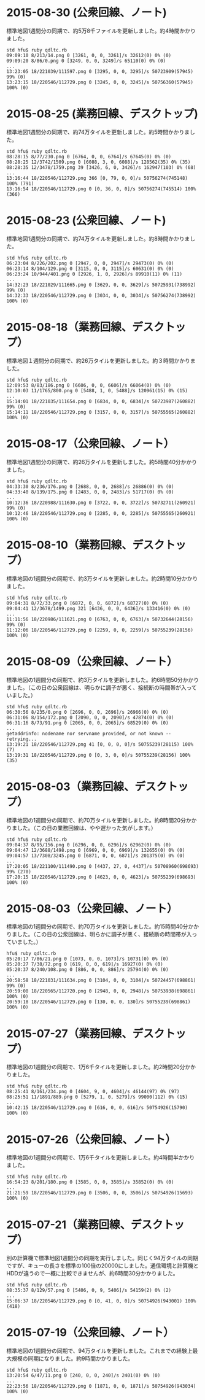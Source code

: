 # 2015-08-30 (公衆回線、ノート)
標準地図1週間分の同期で、約5万8千ファイルを更新しました。約4時間かかりました。

```
std hfu$ ruby qdltc.rb 
09:09:10 8/213/14.png 0 [3261, 0, 0, 3261]/s 32612(0) 0% (0)    
09:09:20 8/86/0.png 0 [3249, 0, 0, 3249]/s 65110(0) 0% (0)    
...
13:23:05 18/221039/111597.png 0 [3295, 0, 0, 3295]/s 50723909(57945) 99% (0)    
13:23:15 18/220546/112729.png 0 [3245, 0, 0, 3245]/s 50756360(57945) 100% (0)  
```

# 2015-08-25 (業務回線、デスクトップ)
標準地図1週間分の同期で、約74万タイルを更新しました。約5時間かかりました。

```
std hfu$ ruby qdltc.rb 
08:28:15 8/77/230.png 0 [6764, 0, 0, 6764]/s 67645(0) 0% (0)    
08:28:25 12/3742/1509.png 0 [6088, 3, 0, 6088]/s 128562(35) 0% (35)    
08:28:35 12/3478/1759.png 39 [3426, 6, 0, 3426]/s 162947(103) 0% (68)    
...
13:16:44 18/220546/112729.png 366 [0, 79, 0, 0]/s 50756274(745148) 100% (791)    
13:16:54 18/220546/112729.png 0 [0, 36, 0, 0]/s 50756274(745514) 100% (366)
```

# 2015-08-23 (公衆回線、ノート)
標準地図1週間分の同期で、約74万タイルを更新しました。約8時間かかりました。

```
std hfu$ ruby qdltc.rb 
06:23:04 8/226/202.png 0 [2947, 0, 0, 2947]/s 29473(0) 0% (0)    
06:23:14 8/104/129.png 0 [3115, 0, 0, 3115]/s 60631(0) 0% (0)    
06:23:24 10/944/401.png 0 [2926, 1, 0, 2926]/s 89910(11) 0% (11)   
...
14:32:23 18/221029/111665.png 0 [3629, 0, 0, 3629]/s 50725931(738992) 99% (0)    
14:32:33 18/220546/112729.png 0 [3034, 0, 0, 3034]/s 50756274(738992) 100% (0)    
```

# 2015-08-18（業務回線、デスクトップ）
標準地図１週間分の同期で、約26万タイルを更新しました。約３時間かかりました。

```
std hfu$ ruby qdltc.rb 
12:09:53 8/83/186.png 0 [6606, 0, 0, 6606]/s 66064(0) 0% (0)    
12:10:03 11/1765/800.png 0 [5488, 1, 0, 5488]/s 120961(15) 0% (15)    
...
15:14:01 18/221035/111654.png 0 [6834, 0, 0, 6834]/s 50723987(260882) 99% (0)    
15:14:11 18/220546/112729.png 0 [3157, 0, 0, 3157]/s 50755565(260882) 100% (0) 
```

# 2015-08-17（公衆回線、ノート）
標準地図1週間分の同期で、約26万タイルを更新しました。約5時間40分かかりました。

```
std hfu$ ruby qdltc.rb 
04:33:30 8/236/176.png 0 [2688, 0, 0, 2688]/s 26886(0) 0% (0)    
04:33:40 8/139/175.png 0 [2483, 0, 0, 2483]/s 51717(0) 0% (0)    
...
10:12:36 18/220988/111630.png 0 [3722, 0, 0, 3722]/s 50732711(260921) 99% (0)    
10:12:46 18/220546/112729.png 0 [2285, 0, 0, 2285]/s 50755565(260921) 100% (0)
```

# 2015-08-10（業務回線、デスクトップ）
標準地図の1週間分の同期で、約3万タイルを更新しました。約2時間10分かかりました。

```
std hfu$ ruby qdltc.rb 
09:04:31 8/72/33.png 0 [6872, 0, 0, 6872]/s 68727(0) 0% (0)    
09:04:41 12/3678/1499.png 321 [6436, 0, 0, 6436]/s 133416(0) 0% (0)   
...
11:11:56 18/220986/111621.png 0 [6763, 0, 0, 6763]/s 50732644(28156) 99% (0)    
11:12:06 18/220546/112729.png 0 [2259, 0, 0, 2259]/s 50755239(28156) 100% (0)
```

# 2015-08-09（公衆回線、ノート）
標準地図の1週間分の同期で、約3万タイルを更新しました。約6時間50分かかりました。（この日の公衆回線は、明らかに調子が悪く、接続断の時間帯が入っていました。）

```
std hfu$ ruby qdltc.rb 
06:30:56 8/235/0.png 0 [2696, 0, 0, 2696]/s 26966(0) 0% (0)    
06:31:06 8/154/172.png 0 [2090, 0, 0, 2090]/s 47874(0) 0% (0)    
06:31:16 8/73/91.png 0 [2065, 0, 0, 2065]/s 68529(0) 0% (0)  
...
getaddrinfo: nodename nor servname provided, or not known -- retrying...
13:19:21 18/220546/112729.png 41 [0, 0, 0, 0]/s 50755239(28115) 100% (7)    
13:19:31 18/220546/112729.png 0 [0, 3, 0, 0]/s 50755239(28156) 100% (35)  
```

# 2015-08-03（業務回線、デスクトップ）
標準地図の1週間分の同期で、約70万タイルを更新しました。約8時間20分かかりました。（この日の業務回線は、やや遅かった気がします。）

```
std hfu$ ruby qdltc.rb 
09:04:37 8/95/156.png 0 [6296, 0, 0, 6296]/s 62962(0) 0% (0)    
09:04:47 12/3688/1498.png 0 [6969, 0, 0, 6969]/s 132655(0) 0% (0)    
09:04:57 13/7308/3245.png 0 [6871, 0, 0, 6871]/s 201375(0) 0% (0)    
...
17:20:05 18/221100/111490.png 0 [4437, 27, 0, 4437]/s 50708960(698693) 99% (270)    
17:20:15 18/220546/112729.png 0 [4623, 0, 0, 4623]/s 50755239(698693) 100% (0)  
```

# 2015-08-03（公衆回線、ノート）
標準地図の1週間分の同期で、約70万タイルを更新しました。約15時間40分かかりました。（この日の公衆回線は、明らかに調子が悪く、接続断の時間帯が入っていました。）

```
hfu$ ruby qdltc.rb 
05:20:17 7/86/21.png 0 [1073, 0, 0, 1073]/s 10731(0) 0% (0)    
05:20:27 7/38/72.png 0 [619, 0, 0, 619]/s 16927(0) 0% (0)    
05:20:37 8/240/108.png 0 [886, 0, 0, 886]/s 25794(0) 0% (0)    
...
20:58:58 18/221031/111634.png 0 [3104, 0, 0, 3104]/s 50724457(698861) 99% (0)    
20:59:08 18/220565/112720.png 0 [2948, 0, 0, 2948]/s 50753938(698861) 100% (0)    
20:59:18 18/220546/112729.png 0 [130, 0, 0, 130]/s 50755239(698861) 100% (0)    
```

# 2015-07-27（業務回線、デスクトップ）
標準地図の1週間分の同期で、1万6千タイルを更新しました。約2時間20分かかりました。

```
std hfu$ ruby qdltc.rb 
08:25:41 8/161/234.png 0 [4604, 9, 0, 4604]/s 46144(97) 0% (97)    
08:25:51 11/1891/889.png 0 [5279, 1, 0, 5279]/s 99000(112) 0% (15)    
...
10:42:15 18/220546/112729.png 0 [616, 0, 0, 616]/s 50754926(15790) 100% (0) 
```

# 2015-07-26（公衆回線、ノート）
標準地図の1週間分の同期で、1万6千タイルを更新しました。約4時間半かかりました。

```
std hfu$ ruby qdltc.rb 
16:54:23 8/201/180.png 0 [3585, 0, 0, 3585]/s 35852(0) 0% (0)   
...
21:21:59 18/220546/112729.png 0 [3506, 0, 0, 3506]/s 50754926(15693) 100% (0)
```

# 2015-07-21（業務回線、デスクトップ）
別の計算機で標準地図1週間分の同期を実行しました。同じく94万タイルの同期ですが、キューの長さを標準の100倍の20000にしました。通信環境と計算機とHDDが違うので一概に比較できませんが、約6時間30分かかりました。

```
std hfu$ ruby qdltc.rb 
08:35:37 8/129/57.png 0 [5406, 0, 9, 5406]/s 54159(2) 0% (2) 
...
15:06:37 18/220546/112729.png 0 [0, 41, 0, 0]/s 50754926(943001) 100% (418) 
```

# 2015-07-19（公衆回線、ノート）
標準地図の1週間分の同期で、94万タイルを更新しました。これまでの経験上最大規模の同期になりました。約9時間かかりました。

```
std hfu$ ruby qdltc.rb 
13:20:54 6/47/11.png 0 [240, 0, 0, 240]/s 2401(0) 0% (0)   
...
22:23:56 18/220546/112729.png 0 [1871, 0, 0, 1871]/s 50754926(943034) 100% (0)  
```
